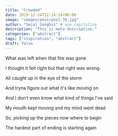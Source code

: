 ```yaml
---
title: "Crowded"
date: 2019-12-24T12:14:34+06:00
image: "images/post/post-35.jpg"
author: "Sejal Sanghvi" # use capitalize
description: "This is meta description."
categories: ["abstract"]
tags: ["inspiration", "abstract"]
draft: false
---
```

What was left when that fire was gone

I thought it felt right but that right was wrong

All caught up in the eye of the storm

And tryna figure out what it's like moving on

And I don't even know what kind of things I've said

My mouth kept moving and my mind went dead

So, picking up the pieces now where to begin

The hardest part of ending is starting again
